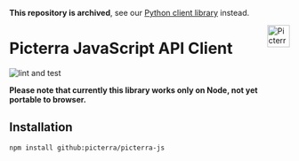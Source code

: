 **This repository is archived**, see our [Python client library](https://github.com/Picterra/picterra-python) instead.

<a href="https://picterra.ch">
    <img
        src="https://storage.googleapis.com/cloud.picterra.ch/public/assets/logo/picterra_logo_640.png"
        alt="Picterra logo" title="Picterra" align="right" height="40" />
</a>

# Picterra JavaScript API Client

![lint and test](https://github.com/Picterra/picterra-js/workflows/lint%20and%20test/badge.svg?branch=master)


**Please note that currently this library works only on Node, not yet portable to browser.**

## Installation

```
npm install github:picterra/picterra-js
```
